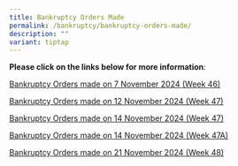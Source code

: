 ```yaml
---
title: Bankruptcy Orders Made
permalink: /bankruptcy/bankruptcy-orders-made/
description: ""
variant: tiptap
---
```

<p><strong>Please click on the links below for more information</strong>:</p>
<p></p>
<p><a href="/files/BOs Made/Bankruptcy_Orders_made_on_7_November_2024__Week_46_.pdf" rel="noopener nofollow" target="_blank">Bankruptcy Orders made on 7 November 2024 (Week 46)</a>
</p>
<p><a href="/files/BOs Made/Bankruptcy_Orders_made_on_12_November_2024__Week_47_.pdf" rel="noopener nofollow" target="_blank">Bankruptcy Orders made on 12 November 2024 (Week 47)</a>
</p>
<p><a href="/files/BOs Made/Bankruptcy_Orders_made_on_14_November_2024__Week_47_.pdf" rel="noopener nofollow" target="_blank">Bankruptcy Orders made on 14 November 2024 (Week 47)</a>
</p>
<p><a href="/files/BOs Made/Bankruptcy_Orders_made_on_14_November_2024__Week_47A_.pdf" rel="noopener nofollow" target="_blank">Bankruptcy Orders made on 14 November 2024 (Week 47A)</a>
</p>
<p><a href="/files/BOs Made/Bankruptcy_Orders_made_on_21_November_2024__Week_48_.pdf" rel="noopener nofollow" target="_blank">Bankruptcy Orders made on 21 November 2024 (Week 48)</a>
</p>
<p></p>